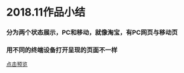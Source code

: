 <h1>2018.11作品小结</h1>

<h3>分为两个状态展示，PC和移动，就像淘宝，有PC网页与移动页</h3>
<h3>用不同的终端设备打开呈现的页面不一样</h3>
<a href='https://anderson-an.github.io/Anderson_Blog/' target='_blank'>点击预览</a>
